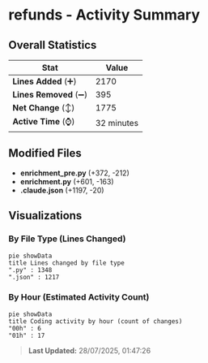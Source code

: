 # refunds - Activity Summary 

## Overall Statistics

| Stat                   | Value                                                             |
| ---------------------- | ----------------------------------------------------------------- |
| **Lines Added** (➕)   | 2170                                          |
| **Lines Removed** (➖) | 395                                        |
| **Net Change** (↕)    | 1775                |
| **Active Time** (⌚)   | 32 minutes |


## Modified Files
- **enrichment_pre.py** (+372, -212)
- **enrichment.py** (+601, -163)
- **.claude.json** (+1197, -20)

## Visualizations

### By File Type (Lines Changed)

```mermaid
pie showData
title Lines changed by file type
".py" : 1348
".json" : 1217
```

### By Hour (Estimated Activity Count)

```mermaid
pie showData
title Coding activity by hour (count of changes)
"00h" : 6
"01h" : 17
```


> **Last Updated:** 28/07/2025, 01:47:26